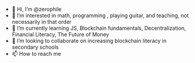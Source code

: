 - 👋 Hi, I’m @zerophile
- 👀 I’m interested in math, programming , playing guitar, and teaching, not necessarily in that order
- 🌱 I’m currently learning JS, Blockchain fundamentals, Decentralization, Financial Literacy, The Future of Money
- 💞️ I’m looking to collaborate on increasing blockchain literacy in secondary schools
- 📫 How to reach me 

<!---
zerophile/zerophile is a ✨ special ✨ repository because its `README.md` (this file) appears on your GitHub profile.
You can click the Preview link to take a look at your changes.
--->
